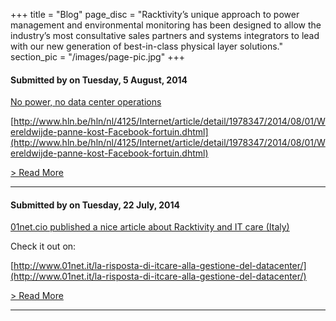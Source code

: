 +++
title = "Blog"
page_disc = "Racktivity’s unique approach to power management and environmental monitoring has been designed to allow the industry’s most consultative sales partners and systems integrators to lead with our new generation of best-in-class physical layer solutions."
section_pic = "/images/page-pic.jpg"
+++

#### Submitted by on Tuesday, 5 August, 2014
[No power, no data center operations](/blog/no-power-no-data-center-operations)

[http://www.hln.be/hln/nl/4125/Internet/article/detail/1978347/2014/08/01/Wereldwijde-panne-kost-Facebook-fortuin.dhtml](http://www.hln.be/hln/nl/4125/Internet/article/detail/1978347/2014/08/01/Wereldwijde-panne-kost-Facebook-fortuin.dhtml)

[> Read More](/blog/no-power-no-data-center-operations)

-------------------------------

#### Submitted by on Tuesday, 22 July, 2014 
[01net.cio published a nice article about Racktivity and IT care (Italy)](/blog/01netcio-published-nice-article-about-racktivity-and-it-care-italy)

Check it out on:

[http://www.01net.it/la-risposta-di-itcare-alla-gestione-del-datacenter/](http://www.01net.it/la-risposta-di-itcare-alla-gestione-del-datacenter/)

[> Read More](/blog/01netcio-published-nice-article-about-racktivity-and-it-care-italy)

-----------------------------